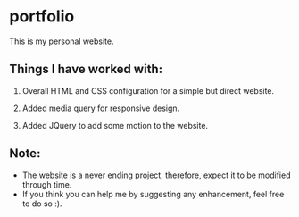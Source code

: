 # portfolio

This is my personal website.


## Things I have worked with:

1. Overall HTML and CSS configuration for a simple but direct website.

2. Added media query for responsive design.

3. Added JQuery to add some motion to the website.

## Note:
- The website is a never ending project, therefore, expect it to be modified through time. 
- If you think you can help me by suggesting any enhancement, feel free to do so :).